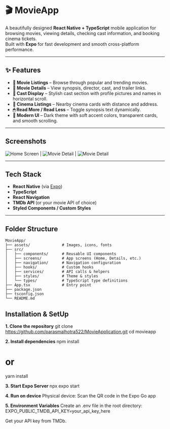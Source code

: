 # 🎬 MovieApp

A beautifully designed **React Native + TypeScript** mobile application for browsing movies, viewing details, checking cast information, and booking cinema tickets.  
Built with **Expo** for fast development and smooth cross-platform performance.

---

## ✨ Features

- **🎥 Movie Listings** – Browse through popular and trending movies.
- **📄 Movie Details** – View synopsis, director, cast, and trailer links.
- **👥 Cast Display** – Stylish cast section with profile pictures and names in horizontal scroll.
- **📍 Cinema Listings** – Nearby cinema cards with distance and address.
- **🖱 Read More / Read Less** – Toggle synopsis text dynamically.
- **🎨 Modern UI** – Dark theme with soft accent colors, transparent cards, and smooth scrolling.

---

## Screenshots


 ![Home Screen](./assets/HomeScreen.png) | ![Movie Detail](./assets/MovieDetail.png) |
![Movie Detail](./assets/MovieDetail2.png) 


---

## Tech Stack

- **React Native** (via [Expo](https://expo.dev/))
- **TypeScript**
- **React Navigation**
- **TMDb API** (or your movie API of choice)
- **Styled Components / Custom Styles**

---

## Folder Structure

```plaintext
MovieApp/
├── assets/              # Images, icons, fonts
├── src/
│   ├── components/      # Reusable UI components
│   ├── screens/         # App screens (Home, Details, etc.)
│   ├── navigation/      # Navigation configuration
│   ├── hooks/           # Custom hooks
│   ├── services/        # API calls & helpers
│   ├── styles/          # Theme & styles
│   └── types/           # TypeScript type definitions
├── App.tsx              # Entry point
├── package.json
├── tsconfig.json
└── README.md
```
## Installation & SetUp

**1. Clone the repository**
git clone  https://github.com/parasmalhotra522/MovieApplication.git
cd movieapp

**2. Install dependencies**
npm install
# or
yarn install

**3. Start Expo Server**
npx expo start

**4. Run on device**
Physical device: Scan the QR code in the Expo Go app

**5. Environment Variables**
Create an .env file in the root directory:
EXPO_PUBLIC_TMDB_API_KEY=your_api_key_here

Get your API key from TMDb.

